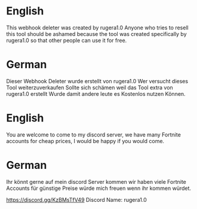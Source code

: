 # English
This webhook deleter was created by rugera1.0 Anyone who tries to resell this tool should be ashamed because the tool was created specifically by rugera1.0 so that other people can use it for free.

# German
Dieser Webhook Deleter wurde erstellt von rugera1.0 Wer  versucht dieses Tool weiterzuverkaufen Sollte sich schämen weil das Tool extra von rugera1.0 erstellt Wurde damit andere leute es Kostenlos nutzen Können.

# English
You are welcome to come to my discord server, we have many Fortnite accounts for cheap prices, I would be happy if you would come.


# German
Ihr könnt gerne auf mein discord Server kommen wir haben viele Fortnite Accounts für günstige Preise würde mich freuen wenn ihr kommen würdet.



https://discord.gg/KzBMsTfV49
Discord Name: rugera1.0

